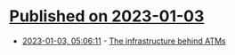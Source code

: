 # [Published on 2023-01-03](index.md)

* [2023-01-03, 05:06:11](https://lobste.rs/s/ez1shl/infrastructure_behind_atms) - [The infrastructure behind ATMs](https://www.bitsaboutmoney.com/archive/the-infrastructure-behind-atms/)
